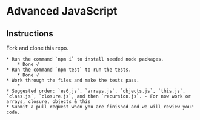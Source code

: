 # Advanced JavaScript

## Instructions

Fork and clone this repo.

	* Run the command `npm i` to install needed node packages.
		* Done √
	* Run the command `npm test` to run the tests.
		* Done √
	* Work through the files and make the tests pass.
		*
	* Suggested order: `es6.js`, `arrays.js`, `objects.js`, `this.js`, `class.js`, `closure.js`, and then `recursion.js`. - For now work or arrays, closure, objects & this
	* Submit a pull request when you are finished and we will review your code.
